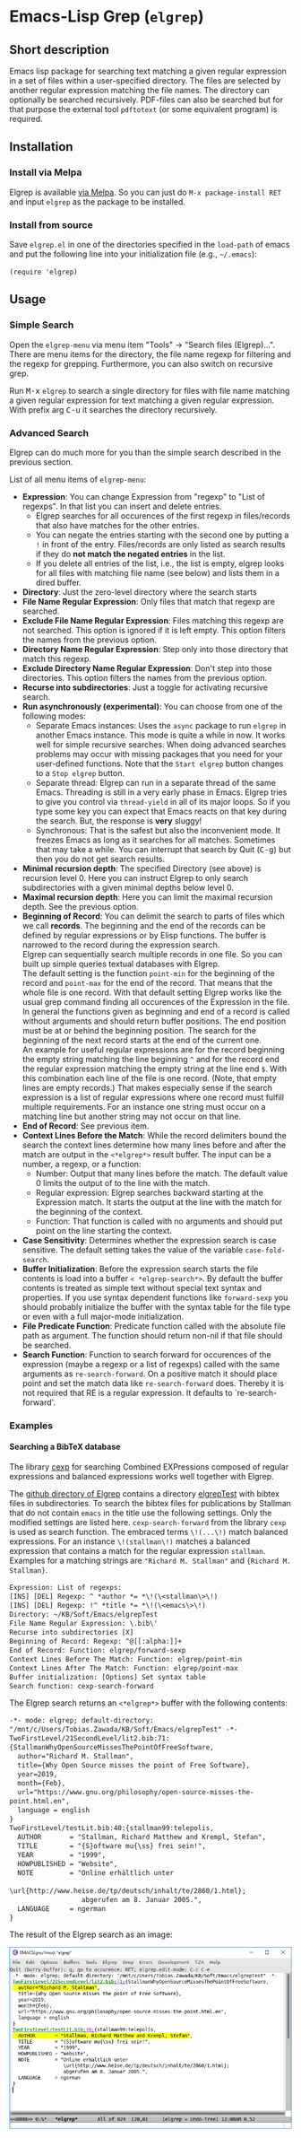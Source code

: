 # Emacs-Lisp Grep (`elgrep`)

## Short description

Emacs lisp package for searching text matching a given regular expression in a set of files within a user-specified directory.
The files are selected by another regular expression matching the file names.
The directory can optionally be searched recursively.
PDF-files can also be searched but for that purpose the external tool `pdftotext` (or some equivalent program) is required.

## Installation

### Install via Melpa
Elgrep is available [via Melpa](https://melpa.org/#/elgrep). So you can just do `M-x package-install RET` and input `elgrep` as the package to be installed.

### Install from source
Save `elgrep.el` in one of the directories specified in the `load-path` of emacs and
put the following line into your initialization file (e.g., `~/.emacs`):

`(require 'elgrep)`

## Usage
### Simple Search
Open the `elgrep-menu` via menu item "Tools" → "Search files (Elgrep)...".
There are menu items for the directory, the file name regexp for filtering
and the regexp for grepping. Furthermore, you can also switch on recursive grep.

Run <kbd>M-x</kbd> `elgrep` to search a single directory for files with file
name matching a given regular expression for text matching a given
regular expression. With prefix arg <kbd>C-u</kbd> it searches the directory
recursively.
### Advanced Search
Elgrep can do much more for you than the simple search described in the previous section.

List of all menu items of `elgrep-menu`:

- **Expression**: You can change Expression from "regexp" to "List of regexps". In that list you can insert and delete entries.
  - Elgrep searches for all occurences of the first regexp in files/records that also have matches for the other entries.
  - You can negate the entries starting with the second one by putting a `!` in front of the entry. Files/records are only listed as search results if they do **not match the negated entries** in the list.
  - If you delete all entries of the list, i.e., the list is empty, elgrep looks for all files with matching file name (see below) and lists them in a dired buffer.
- **Directory**: Just the zero-level directory where the search starts
- **File Name Regular Expression**: Only files that match that regexp are searched.
- **Exclude File Name Regular Expression**: Files matching this regexp are not searched. This option is ignored if it is left empty. This option filters the names from the previous option.
- **Directory Name Regular Expression**: Step only into those directory that match this regexp.
- **Exclude Directory Name Regular Expression**: Don't step into those directories. This option filters the names from the previous option.
- **Recurse into subdirectories**: Just a toggle for activating recursive search.
- **Run asynchronously (experimental)**: You can choose from one of the following modes:
  - Separate Emacs instances: Uses the `async` package to run `elgrep` in another Emacs instance. This mode is quite a while in now. It works well for simple recursive searches. When doing advanced searches problems may occur with missing packages that you need for your user-defined functions. Note that the `Start elgrep` button changes to a `Stop elgrep` button.
  - Separate thread: Elgrep can run in a separate thread of the same Emacs. Threading is still in a very early phase in Emacs. Elgrep tries to give you control via `thread-yield` in all of its major loops. So if you type some key you can expect that Emacs reacts on that key during the search. But, the response is **very** sluggy!
  - Synchronous: That is the safest but also the inconvenient mode. It freezes Emacs as long as it searches for all matches. Sometimes that may take a while. You can interrupt that search by Quit (<kbd>C-g</kbd>) but then you do not get search results.
- **Minimal recursion depth**: The specified Directory (see above) is recursion level 0. Here you can instruct Elgrep to only search subdirectories with a given minimal depths below level 0.
- **Maximal recursion depth**: Here you can limit the maximal recursion depth. See the previous option.
- **Beginning of Record**: You can delimit the search to parts of files which we call **records**. The beginning and the end of the records can be defined by regular expressions or by Elisp functions. The buffer is narrowed to the record during the expression search.  
  Elgrep can sequentially search multiple records in one file. So you can built up simple queries textual databases with Elgrep.  
  The default setting is the function `point-min` for the beginning of the record and `point-max` for the end of the record. That means that the whole file is one record. With that default setting Elgrep works like the usual grep command finding all occurences of the Expression in the file.  
  In general the functions given as beginning and end of a record is called without arguments and should return buffer positions. The end position must be at or behind the beginning position. The search for the beginning of the next record starts at the end of the current one.  
  An example for useful regular expressions are for the record beginning the empty string matching the line beginning `^` and for the record end the regular expression matching the empty string at the line end `$`. With this combination each line of the file is one record. (Note, that empty lines are empty records.) That makes especially sense if the search expression is a list of regular expressions where one record must fulfill multiple requirements. For an instance one string must occur on a matching line but another string may not occur on that line.
- **End of Record**: See previous item.
- **Context Lines Before the Match**: While the record delimiters bound the search the context lines determine how many lines before and after the match are output in the `<*elgrep*>` result buffer. The input can be a number, a regexp, or a function:
  - Number: Output that many lines before the match. The default value 0 limits the output of to the line with the match.
  - Regular expression: Elgrep searches backward starting at the Expression match. It starts the output at the line with the match for the beginning of the context.
  - Function: That function is called with no arguments and should put point on the line starting the context.
- **Case Sensitivity**: Determines whether the expression search is case sensitive. The default setting takes the value of the variable `case-fold-search`.
- **Buffer Initialization**: Before the expression search starts the file contents is load into a buffer `< *elgrep-search*>`. By default the buffer contents is treated as simple text without special text syntax and properties. If you use syntax dependent functions like `forward-sexp` you should probably initialize the buffer with the syntax table for the file type or even with a full major-mode initialization.
- **File Predicate Function**: Predicate function called with the absolute file path as argument. The function should return non-nil if that file should be searched.
- **Search Function**: Function to search forward for occurences of the expression (maybe a regexp or a list of regexps) called with the same arguments as `re-search-forward`. On a positive match it should place point and set the match data like `re-search-forward` does. Thereby it is not required that RE is a regular expression. It defaults to `re-search-forward'.

### Examples

#### Searching a BibTeX database

The library [cexp](https://github.com/TobiasZawada/cexp/blob/master/cexp.el) for searching Combined EXPressions composed of regular expressions and balanced expressions works well together with Elgrep.

The [github directory of Elgrep](https://github.com/TobiasZawada/elgrep) contains a directory [elgrepTest](https://github.com/TobiasZawada/elgrep/elgrepTest) with bibtex files in subdirectories. To search the bibtex files for publications by Stallman that do not contain `emacs` in the title use the following settings. Only the modified settings are listed here.
`cexp-search-forward` from the library `cexp` is used as search function. The embraced terms `\!(...\!)` match balanced expressions. For an instance `\!(stallman\!)` matches a balanced expression that contains a match for the regular expression `stallman`. Examples for a matching strings are `"Richard M. Stallman"` and `{Richard M. Stallman}`.
```
Expression: List of regexps:
[INS] [DEL] Regexp: ^ *author *= *\!(\<stallman\>\!)
[INS] [DEL] Regexp: !^ *title *= *\!(\<emacs\>\!)
Directory: ~/KB/Soft/Emacs/elgrepTest
File Name Regular Expression: \.bib\'
Recurse into subdirectories [X]
Beginning of Record: Regexp: ^@[[:alpha:]]+
End of Record: Function: elgrep/forward-sexp
Context Lines Before The Match: Function: elgrep/point-min
Context Lines After The Match: Function: elgrep/point-max
Buffer initialization: [Options] Set syntax table
Search function: cexp-search-forward
```
The Elgrep search returns an `<*elgrep*>` buffer with the following contents:
```
-*- mode: elgrep; default-directory: "/mnt/c/Users/Tobias.Zawada/KB/Soft/Emacs/elgrepTest" -*-
TwoFirstLevel/21SecondLevel/lit2.bib:71:{StallmanWhyOpenSourceMissesThePointOfFreeSoftware,
  author="Richard M. Stallman",
  title={Why Open Source misses the point of Free Software},
  year=2019,
  month={Feb},
  url="https://www.gnu.org/philosophy/open-source-misses-the-point.html.en",
  language = english
}
TwoFirstLevel/testLit.bib:40:{stallman99:telepolis,
  AUTHOR       = "Stallman, Richard Matthew and Krempl, Stefan",
  TITLE        = "{S}oftware mu{\ss} frei sein!",
  YEAR         = "1999",
  HOWPUBLISHED = "Website",
  NOTE         = "Online erhältlich unter
                  \url{http://www.heise.de/tp/deutsch/inhalt/te/2860/1.html};
                  abgerufen am 8. Januar 2005.",
  LANGUAGE     = ngerman
}
```
The result of the Elgrep search as an image:

![Result of Elgrep search for BibTeX entries](elgrepTest/elgrepBibTeX.png)
